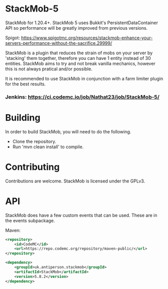 # StackMob-5

StackMob for 1.20.4+. StackMob 5 uses Bukkit's PersistentDataContainer API so performance will be greatly improved from previous versions.

Spigot: https://www.spigotmc.org/resources/stackmob-enhance-your-servers-performance-without-the-sacrifice.29999/

StackMob is a plugin that reduces the strain of mobs on your server by 'stacking' them together, therefore you can have 1 entity instead of 30 entities. StackMob aims to try and not break vanilla mechanics, however this is not always pratical and/or possible.

It is recommended to use StackMob in conjunction with a farm limiter plugin for the best results.

### Jenkins: https://ci.codemc.io/job/Nathat23/job/StackMob-5/
# Building
In order to build StackMob, you will need to do the following.
- Clone the repository.
- Run 'mvn clean install' to compile.

# Contributing
Contributions are welcome. StackMob is licensed under the GPLv3.

# API
StackMob does have a few custom events that can be used. These are in the events subpackage.

Maven:
```xml
<repository>
    <id>CodeMC</id>     
    <url>https://repo.codemc.org/repository/maven-public/</url>
</repository>
```
```xml
<dependency>
    <groupId>uk.antiperson.stackmob</groupId>
    <artifactId>StackMob</artifactId>
    <version>5.8.2</version>
</dependency>
```
